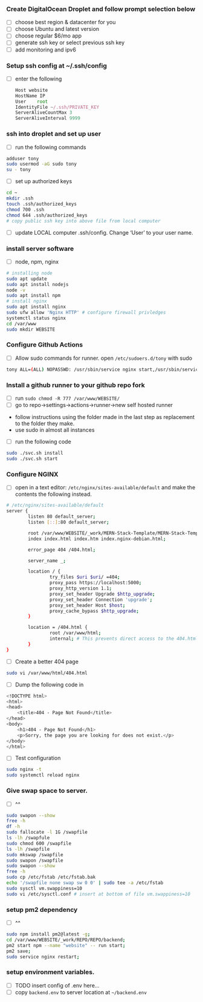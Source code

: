### Create DigitalOcean Droplet and follow prompt selection below

- [ ]  choose best region & datacenter for you
- [ ]  choose Ubuntu and latest version
- [ ]  choose regular $6/mo app
- [ ]  generate ssh key or select previous ssh key
- [ ]  add monitoring and ipv6

### Setup ssh config at ~/.ssh/config

- [ ]  enter the following
    
    ```jsx
    Host website
    HostName IP
    User    root
    IdentityFile ~/.ssh/PRIVATE_KEY
    ServerAliveCountMax 3
    ServerAliveInterval 9999
    ```
    

### ssh into droplet and set up user

- [ ]  run the following commands

```bash
adduser tony
sudo usermod -aG sudo tony
su - tony
```

- [ ]  set up authorized keys

```bash
cd ~
mkdir .ssh
touch .ssh/authorized_keys
chmod 700 .ssh
chmod 644 .ssh/authorized_keys
# copy public ssh key into above file from local computer
```

- [ ]  update LOCAL computer .ssh/config. Change ‘User’ to your user name.

### install server software

- [ ]  node, npm, nginx

```bash
# installing node
sudo apt update
sudo apt install nodejs
node -v
sudo apt install npm
# install nginx
sudo apt install nginx
sudo ufw allow 'Nginx HTTP' # configure firewall privledges
systemctl status nginx
cd /var/www
sudo mkdir WEBSITE
```

### Configure Github Actions

- [ ]  Allow sudo commands for runner. open `/etc/sudoers.d/tony` with sudo

```bash
tony ALL=(ALL) NOPASSWD: /usr/sbin/service nginx start,/usr/sbin/service nginx stop,/usr/sbin/service neginx restart
```

### Install a github runner to your github repo fork

- [ ]  run `sudo chmod -R 777 /var/www/WEBSITE/`
- [ ]  go to repo→settings→actions→runner→new self hosted runner
- follow instructions using the folder made in the last step as replacement to the folder they make.
- use sudo in almost all instances
- [ ]  run the following code

```bash
sudo ./svc.sh install
sudo ./svc.sh start
```

### Configure NGINX

- [ ]  open in a text editor: `/etc/nginx/sites-available/default` and make the contents the following instead.

```bash
# /etc/nginx/sites-available/default
server {
        listen 80 default_server;
        listen [::]:80 default_server;

        root /var/www/WEBSITE/_work/MERN-Stack-Template/MERN-Stack-Template/;
        index index.html index.htm index.nginx-debian.html;

        error_page 404 /404.html; 

        server_name _;

        location / {
                try_files $uri $uri/ =404;
                proxy_pass https://localhost:5000;
                proxy_http_version 1.1;
                proxy_set_header Upgrade $http_upgrade;
                proxy_set_header Connection 'upgrade';
                proxy_set_header Host $host;
                proxy_cache_bypass $http_upgrade;
        }

        location = /404.html {
                root /var/www/html;
                internal; # This prevents direct access to the 404.html page
        }
}
```

- [ ]  Create a better 404 page

```bash
sudo vi /var/www/html/404.html
```

- [ ]  Dump the following code in

```bash
<!DOCTYPE html>
<html>
<head>
    <title>404 - Page Not Found</title>
</head>
<body>
    <h1>404 - Page Not Found</h1>
    <p>Sorry, the page you are looking for does not exist.</p>
</body>
</html>
```

- [ ]  Test configuration

```bash
sudo nginx -t
sudo systemctl reload nginx
```

### Give swap space to server.

- [ ]  ^^

```bash
sudo swapon --show
free -h 
df -h
sudo fallocate -l 1G /swapfile
ls -lh /swapfule
sudo chmod 600 /swapfile
ls -lh /swapfile
sudo mkswap /swapfile
sudo swapon /swapfile
sudo swapon --show
free -h
sudo cp /etc/fstab /etc/fstab.bak
echo '/swapfile none swap sw 0 0' | sudo tee -a /etc/fstab
sudo sysctl vm.swappiness=10
sudo vi /etc/sysctl.conf # insert at bottom of file vm.swappiness=10
```

### setup pm2 dependency

- [ ]  ^^

```bash
sudo npm install pm2@latest -g;
cd /var/www/WEBSITE/_work/REPO/REPO/backend;
pm2 start npm --name "website" -- run start;
pm2 save;
sudo service nginx restart;
```

### setup environment variables.

- [ ]  TODO insert config of .env here…
- [ ]  copy `backend.env` to server location at `~/backend.env`